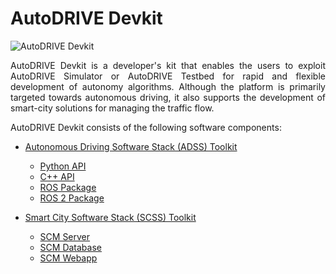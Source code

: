 # AutoDRIVE Devkit

![AutoDRIVE Devkit](https://github.com/Tinker-Twins/AutoDRIVE/blob/AutoDRIVE/Images/AutoDRIVE-Devkit.png)

<p align="justify">
AutoDRIVE Devkit is a developer's kit that enables the users to exploit AutoDRIVE Simulator or AutoDRIVE Testbed for rapid and flexible development of autonomy algorithms. Although the platform is primarily targeted towards autonomous driving, it also supports the development of smart-city solutions for managing the traffic flow.
</p>

AutoDRIVE Devkit consists of the following software components:

- [Autonomous Driving Software Stack (ADSS) Toolkit](https://github.com/Tinker-Twins/AutoDRIVE/tree/AutoDRIVE-Devkit/ADSS%20Toolkit)
  - [Python API](https://github.com/Tinker-Twins/AutoDRIVE/tree/AutoDRIVE-Devkit/ADSS%20Toolkit/autodrive_py)
  - [C++ API](https://github.com/Tinker-Twins/AutoDRIVE/tree/AutoDRIVE-Devkit/ADSS%20Toolkit/autodrive_cpp)
  - [ROS Package](https://github.com/Tinker-Twins/AutoDRIVE/tree/AutoDRIVE-Devkit/ADSS%20Toolkit/autodrive_ros)
  - [ROS 2 Package](https://github.com/Tinker-Twins/AutoDRIVE/tree/AutoDRIVE-Devkit/ADSS%20Toolkit/autodrive_ros2)

- [Smart City Software Stack (SCSS) Toolkit](https://github.com/Tinker-Twins/AutoDRIVE/tree/AutoDRIVE-Devkit/SCSS%20Toolkit)
  - [SCM Server](https://github.com/Tinker-Twins/AutoDRIVE/tree/AutoDRIVE-Devkit/SCSS%20Toolkit/autodrive_scm)
  - [SCM Database](https://github.com/Tinker-Twins/AutoDRIVE/tree/AutoDRIVE-Devkit/SCSS%20Toolkit/autodrive_scm)
  - [SCM Webapp](https://github.com/Tinker-Twins/AutoDRIVE/tree/AutoDRIVE-Devkit/SCSS%20Toolkit/autodrive_scm)
